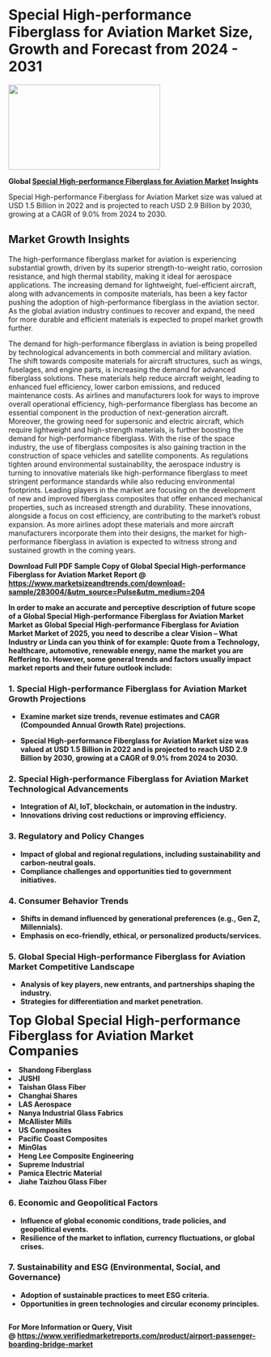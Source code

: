 <H1>Special High-performance Fiberglass for Aviation Market Size, Growth and Forecast from 2024 - 2031</H1><img class="aligncenter size-medium wp-image-584254" src="https://thirdeyenews.in/wp-content/uploads/2024/09/Global-Market-Research-300x168.jpeg" alt="" width="300" height="168" /><p><strong>Global&nbsp;<a href="https://www.marketsizeandtrends.com/download-sample/283004/&amp;utm_source=Pulse&amp;utm_medium=204">Special High-performance Fiberglass for Aviation Market</a> Insights</strong></p><p>Special High-performance Fiberglass for Aviation Market size was valued at USD 1.5 Billion in 2022 and is projected to reach USD 2.9 Billion by 2030, growing at a CAGR of 9.0% from 2024 to 2030.</p><p><h2>Market Growth Insights</h2> <p>The high-performance fiberglass market for aviation is experiencing substantial growth, driven by its superior strength-to-weight ratio, corrosion resistance, and high thermal stability, making it ideal for aerospace applications. The increasing demand for lightweight, fuel-efficient aircraft, along with advancements in composite materials, has been a key factor pushing the adoption of high-performance fiberglass in the aviation sector. As the global aviation industry continues to recover and expand, the need for more durable and efficient materials is expected to propel market growth further.</p> <p><strong></strong></p> <p>The demand for high-performance fiberglass in aviation is being propelled by technological advancements in both commercial and military aviation. The shift towards composite materials for aircraft structures, such as wings, fuselages, and engine parts, is increasing the demand for advanced fiberglass solutions. These materials help reduce aircraft weight, leading to enhanced fuel efficiency, lower carbon emissions, and reduced maintenance costs. As airlines and manufacturers look for ways to improve overall operational efficiency, high-performance fiberglass has become an essential component in the production of next-generation aircraft. Moreover, the growing need for supersonic and electric aircraft, which require lightweight and high-strength materials, is further boosting the demand for high-performance fiberglass. With the rise of the space industry, the use of fiberglass composites is also gaining traction in the construction of space vehicles and satellite components. As regulations tighten around environmental sustainability, the aerospace industry is turning to innovative materials like high-performance fiberglass to meet stringent performance standards while also reducing environmental footprints. Leading players in the market are focusing on the development of new and improved fiberglass composites that offer enhanced mechanical properties, such as increased strength and durability. These innovations, alongside a focus on cost efficiency, are contributing to the market’s robust expansion. As more airlines adopt these materials and more aircraft manufacturers incorporate them into their designs, the market for high-performance fiberglass in aviation is expected to witness strong and sustained growth in the coming years.</p> <p><strong></p><p><span class=""><strong>Download Full PDF Sample Copy of Global Special High-performance Fiberglass for Aviation Market Report</strong> @ <a href="https://www.marketsizeandtrends.com/download-sample/283004/&amp;utm_source=Pulse&amp;utm_medium=204" target="_blank">https://www.marketsizeandtrends.com/download-sample/283004/&amp;utm_source=Pulse&amp;utm_medium=204</a></span></p><p>In order to make an accurate and perceptive description of future scope of a Global&nbsp;Special High-performance Fiberglass for Aviation Market Market as Global&nbsp;Special High-performance Fiberglass for Aviation Market Market of 2025, you need to describe a clear Vision &ndash; What Industry or Linda can you think of for example: Quote from a Technology, healthcare, automotive, renewable energy, name the market you are Reffering to. However, some general trends and factors usually impact market reports and their future outlook include:</p><h3>1.&nbsp;<strong>Special High-performance Fiberglass for Aviation Market Growth Projections</strong></h3><ul><li>Examine market size trends, revenue estimates and CAGR (Compounded Annual Growth Rate) projections.</li><li><p>Special High-performance Fiberglass for Aviation Market size was valued at USD 1.5 Billion in 2022 and is projected to reach USD 2.9 Billion by 2030, growing at a CAGR of 9.0% from 2024 to 2030.</p></li></ul><h3>2.&nbsp;<strong>Special High-performance Fiberglass for Aviation Market Technological Advancements</strong></h3><ul><li>Integration of AI, IoT, blockchain, or automation in the industry.</li><li>Innovations driving cost reductions or improving efficiency.</li></ul><h3>3.&nbsp;<strong>Regulatory and Policy Changes</strong></h3><ul><li>Impact of global and regional regulations, including sustainability and carbon-neutral goals.</li><li>Compliance challenges and opportunities tied to government initiatives.</li></ul><h3>4.&nbsp;<strong>Consumer Behavior Trends</strong></h3><ul><li>Shifts in demand influenced by generational preferences (e.g., Gen Z, Millennials).</li><li>Emphasis on eco-friendly, ethical, or personalized products/services.</li></ul><h3>5.&nbsp;<strong>Global Special High-performance Fiberglass for Aviation Market Competitive Landscape</strong></h3><ul><li>Analysis of key players, new entrants, and partnerships shaping the industry.</li><li>Strategies for differentiation and market penetration.</li></ul><p data-pm-slice="1 1 []"><span style="color: inherit; font-family: inherit; font-size: 25px;">Top Global Special High-performance Fiberglass for Aviation Market Companies</span></p><div class="" data-test-id=""><p><li>Shandong Fiberglass</li><li> JUSHI</li><li> Taishan Glass Fiber</li><li> Changhai Shares</li><li> LAS Aerospace</li><li> Nanya Industrial Glass Fabrics</li><li> McAllister Mills</li><li> US Composites</li><li> Pacific Coast Composites</li><li> MinGlas</li><li> Heng Lee Composite Engineering</li><li> Supreme Industrial</li><li> Pamica Electric Material</li><li> Jiahe Taizhou Glass Fiber</li></p></div><h3>6.&nbsp;<strong>Economic and Geopolitical Factors</strong></h3><ul><li>Influence of global economic conditions, trade policies, and geopolitical events.</li><li>Resilience of the market to inflation, currency fluctuations, or global crises.</li></ul><h3>7.&nbsp;<strong>Sustainability and ESG (Environmental, Social, and Governance)</strong></h3><ul><li>Adoption of sustainable practices to meet ESG criteria.</li><li>Opportunities in green technologies and circular economy principles.</li></ul><h2><strong style="font-size: 14px;">For More Information or Query, Visit @&nbsp;</strong><a style="background-color: #ffffff; font-size: 14px;" href="https://www.marketsizeandtrends.com/report/special-high-performance-fiberglass-for-aviation-market/" target="_blank">https://www.verifiedmarketreports.com/product/airport-passenger-boarding-bridge-market</a></h2>

